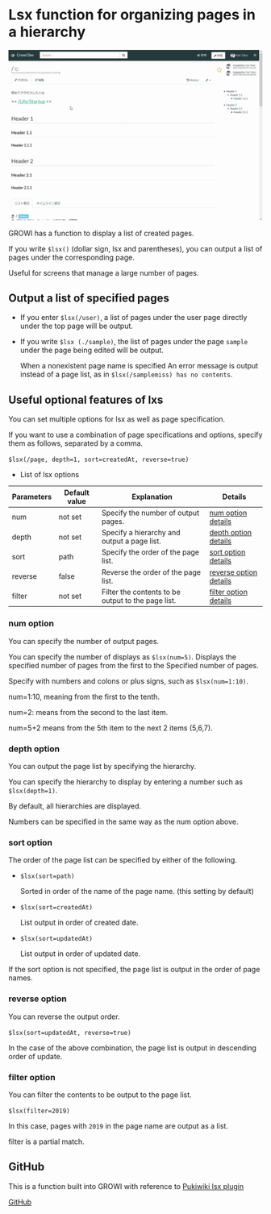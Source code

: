 # Lsx function for organizing pages in a hierarchy

![lsx](./images/lsx_gif.gif)

GROWI has a function to display a list of created pages.

If you write `$lsx()` (dollar sign, lsx and parentheses),
you can output a list of pages under the corresponding page.

Useful for screens that manage a large number of pages.

## Output a list of specified pages

- If you enter `$lsx(/user)`, a list of pages under the user page directly
under the top page will be output.

- If you write `$lsx (./sample)`, the list of pages
under the page `sample` under the page being edited will be output.

   When a nonexistent page name is specified
   An error message is output instead of a page list,
   as in `$lsx(/samplemiss) has no contents`.


## Useful optional features of lxs

You can set multiple options for lsx as well as page specification.

If you want to use a combination of page specifications and options,
specify them as follows, separated by a comma.

`$lsx(/page, depth=1, sort=createdAt, reverse=true)`


- List of lsx options

| Parameters    | Default value    |  Explanation   | Details |
| --- | --- | --- | --- |
|  num   |  not set   | Specify the number of output pages.| [num option details](#num-option) |
|  depth   |  not set   | Specify a hierarchy and output a page list.| [depth option details](#depth-option) |
|  sort   |  path   | Specify the order of the page list. | [sort option details](#sort-option) |
|  reverse   |  false   | Reverse the order of the page list.| [reverse option details](#reverse-option) |
|  filter   |  not set   | Filter the contents to be output to the page list. | [filter option details](#filter-option) |


### num option

You can specify the number of output pages.

You can specify the number of displays as `$lsx(num=5)`.
Displays the specified number of pages from the first to the Specified number of pages.


Specify with numbers and colons or plus signs,
such as `$lsx(num=1:10)`.

num=1:10, meaning from the first to the tenth.

num=2: means from the second to the last item.

num=5+2 means from the 5th item to the next 2 items (5,6,7).


### depth option

You can output the page list by specifying the hierarchy.


You can specify the hierarchy to display by entering a number
such as `$lsx(depth=1)`.

By default, all hierarchies are displayed.

Numbers can be specified in the same way as the num option above.


### sort option
  
The order of the page list can be specified by either of the following.

- `$lsx(sort=path)`

  Sorted in order of the name of the page name. (this setting by default)


- `$lsx(sort=createdAt)`

  List output in order of created date.


- `$lsx(sort=updatedAt)`

  List output in order of updated date.


If the sort option is not specified,
the page list is output in the order of page names.


### reverse option

You can reverse the output order.


`$lsx(sort=updatedAt, reverse=true)`

In the case of the above combination,
the page list is output in descending order of update.


### filter option

You can filter the contents to be output to the page list.

`$lsx(filter=2019)`

In this case, pages with `2019` in the page name are output as a list.

filter is a partial match.


## GitHub

This is a function built into GROWI with reference to
[Pukiwiki lsx plugin](http://ukiya.sakura.ne.jp/index.php?PukiWiki%2F1.4%2F%E3%83%9E%E3%83%8B%E3%83%A5%E3%82%A2%E3%83%AB%2F%E3%83%97%E3%83%A9%E3%82%B0%E3%82%A4%E3%83%B3%2F%E7%8B%AC%E8%87%AA%E3%81%AB%E8%BF%BD%E5%8A%A0%E3%81%97%E3%81%9F%E3%82%82%E3%81%AE%2Flsx)


[GitHub](https://github.com/weseek/growi-plugin-lsx)

